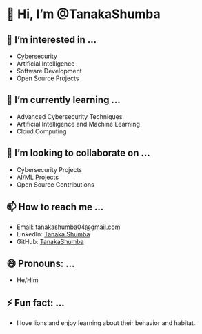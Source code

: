 # 👋 Hi, I’m @TanakaShumba

## 👀 I’m interested in ...
- Cybersecurity
- Artificial Intelligence
- Software Development
- Open Source Projects

## 🌱 I’m currently learning ...
- Advanced Cybersecurity Techniques
- Artificial Intelligence and Machine Learning
- Cloud Computing

## 💞️ I’m looking to collaborate on ...
- Cybersecurity Projects
- AI/ML Projects
- Open Source Contributions

## 📫 How to reach me ...
- Email: tanakashumba04@gmail.com
- LinkedIn: [Tanaka Shumba](https://www.linkedin.com/in/tanakashumba-/)
- GitHub: [TanakaShumba](https://github.com/TanakaShumba)

## 😄 Pronouns: ...
- He/Him

## ⚡ Fun fact: ...
- I love lions and enjoy learning about their behavior and habitat.

